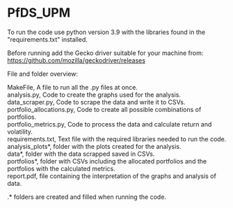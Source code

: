 # PfDS_UPM

To run the code use python version 3.9 with the libraries found in the "requirements.txt" installed.

Before running add the Gecko driver suitable for your machine from: https://github.com/mozilla/geckodriver/releases

File and folder overview:

MakeFile, A file to run all the .py files at once.\
analysis.py, Code to create the graphs used for the analysis.\
data_scraper.py, Code to scrape the data and write it to CSVs.\
portfolio_allocations.py, Code to create all possible combinations of portfolios.\
portfolio_metrics.py, Code to process the data and calculate return and volatility.\
requirements.txt, Text file with the required libraries needed to run the code.\
analysis_plots*, folder with the plots created for the analysis.\
data*, folder with the data scrapped saved in CSVs.\
portfolios*, folder with CSVs including the allocated portfolios and the portfolios with the calculated metrics.\
report.pdf, file containing the interpretation of the graphs and analysis of data.

.* folders are created and filled when running the code.
